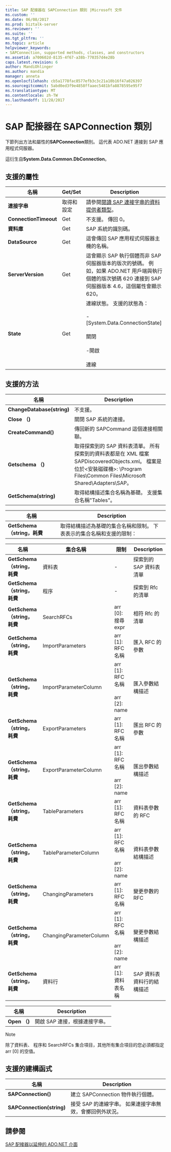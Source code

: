 ```yaml
---
title: SAP 配接器在 SAPConnection 類別 |Microsoft 文件
ms.custom: ''
ms.date: 06/08/2017
ms.prod: biztalk-server
ms.reviewer: ''
ms.suite: ''
ms.tgt_pltfrm: ''
ms.topic: article
helpviewer_keywords:
- SAPConnection, supported methods, classes, and constructors
ms.assetid: a700602d-8135-4f67-a38b-770357d4e28b
caps.latest.revision: 6
author: MandiOhlinger
ms.author: mandia
manager: anneta
ms.openlocfilehash: cb5a1778fac8577efb3c3c21a10b16f47a026397
ms.sourcegitcommit: 5abd0ed3f9e4858ffaaec5481bfa8878595e95f7
ms.translationtype: MT
ms.contentlocale: zh-TW
ms.lasthandoff: 11/28/2017
---
```

# <a name="sapconnection-class-in-the-sap-adapter"></a>SAP 配接器在 SAPConnection 類別
下節列出方法和屬性的**SAPConnection**類別。 這代表 ADO.NET 連接到 SAP 應用程式伺服器。  
  
 這衍生自**System.Data.Common.DbConnection**。  
  
## <a name="supported-properties"></a>支援的屬性  
  
|名稱|Get/Set|Description|  
|----------|--------------|-----------------|  
|**連接字串**|取得和設定|請參閱[閱讀 SAP 連接字串的資料提供者類型](../../adapters-and-accelerators/adapter-sap/read-about-data-provider-types-for-the-sap-connection-string.md)。|  
|**ConnectionTimeout**|Get|不支援。 傳回 0。|  
|**資料庫**|Get|SAP 系統的識別碼。|  
|**DataSource**|Get|這會傳回 SAP 應用程式伺服器主機的名稱。|  
|**ServerVersion**|Get|這會顯示 SAP 執行個體而非 SAP 伺服器版本的版次的號碼。 例如，如果 ADO.NET 用戶端與執行個體的版次號碼 620 連接到 SAP 伺服器版本 4.6，這個屬性會顯示 620。|  
|**State**|Get|連線狀態。 支援的狀態為：<br /><br /> -[System.Data.ConnectionState]<br /><br /> 關閉<br /><br /> -開啟<br /><br /> 連線|  
  
## <a name="supported-methods"></a>支援的方法  
  
|名稱|Description|  
|----------|-----------------|  
|**ChangeDatabase(string)**|不支援。|  
|**Close （)**|關閉 SAP 系統的連接。|  
|**CreateCommand()**|傳回新的 SAPCommand 這個連接相關聯。|  
|**Getschema （)**|取得探索到的 SAP 資料表清單。 所有探索到的資料表都是在 XML 檔案 SAPDiscoveredObjects.xml。 檔案是位於\<安裝磁碟機\>: \Program Files\Common Files\Microsoft Shared\Adapters\SAP。|  
|**GetSchema(string)**|取得結構描述集合名稱為基礎。 支援集合名稱"Tables"。|  
  
|名稱|Description|  
|----------|-----------------|  
|**GetSchema （string，耗費**|取得結構描述為基礎的集合名稱和限制。 下表表示的集合名稱和支援的限制：|  
  
|名稱|集合名稱|限制|Description|  
|----------|---------------------|------------------|-----------------|  
|**GetSchema （string，耗費**|資料表|-|探索到的 SAP 資料表清單|  
|**GetSchema （string，耗費**|程序|-|探索到 Rfc 的清單|  
|**GetSchema （string，耗費**|SearchRFCs|arr [0]: 搜尋 expr|相符 Rfc 的清單|  
|**GetSchema （string，耗費**|ImportParameters|arr [1]: RFC 名稱|匯入 RFC 的參數|  
|**GetSchema （string，耗費**|ImportParameterColumn|arr [1]: RFC 名稱<br /><br /> arr [2]: name|匯入參數結構描述|  
|**GetSchema （string，耗費**|ExportParameters|arr [1]: RFC 名稱|匯出 RFC 的參數|  
|**GetSchema （string，耗費**|ExportParameterColumn|arr [1]: RFC 名稱<br /><br /> arr [2]: name|匯出參數結構描述|  
|**GetSchema （string，耗費**|TableParameters|arr [1]: RFC 名稱|資料表參數的 RFC|  
|**GetSchema （string，耗費**|TableParameterColumn|arr [1]: RFC 名稱<br /><br /> arr [2]: name|資料表參數結構描述|  
|**GetSchema （string，耗費**|ChangingParameters|arr [1]: RFC 名稱|變更參數的 RFC|  
|**GetSchema （string，耗費**|ChangingParameterColumn|arr [1]: RFC 名稱<br /><br /> arr [2]: name|變更參數結構描述|  
|**GetSchema （string，耗費**|資料行|arr [1]: 資料表名稱|SAP 資料表資料行的結構描述|  
  
|名稱|Description|  
|----------|-----------------|  
|**Open （)**|開啟 SAP 連接，根據連接字串。|  
  
> [!NOTE]
>  除了資料表、 程序和 SearchRFCs 集合項目，其他所有集合項目的您必須都指定 arr [0] 的空值。  
  
## <a name="supported-constructors"></a>支援的建構函式  
  
|名稱|Description|  
|----------|-----------------|  
|**SAPConnection()**|建立 SAPConnection 物件執行個體。|  
|**SAPConnection(string)**|接受 SAP 的連線字串。 如果連接字串無效，會擲回例外狀況。|  
  
## <a name="see-also"></a>請參閱  
 [SAP 配接器以延伸的 ADO.NET 介面](../../adapters-and-accelerators/adapter-sap/extend-ado-net-interfaces-with-the-sap-adapter.md)